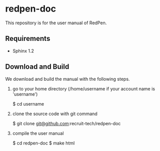 redpen-doc
==========

This repository is for the user manual of RedPen.

Requirements
-------------
- Sphinx 1.2

Download and Build
----------------------

We download and build the manual with the following steps.

1. go to your home directory (/home/username if your account name is 'username')

    $ cd username

2. clone the source code with git command

    $ git clone git@github.com:recruit-tech/redpen-doc

3. compile the user manual

    $ cd redpen-doc
    $ make html
